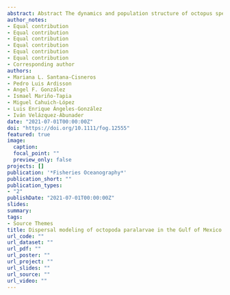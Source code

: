 ```yaml
---
abstract: Abstract The dynamics and population structure of octopus species in the Gulf of Mexico (GoM) can be studied by analyzing dispersal paralarvae mechanisms. Accordingly, this study focused on understanding octopus paralarval dispersal using numerical mod- eling. A Lagrangian approach was implemented using the transport model ICHTHYOP and surface currents from a GoM simulation of the HYbrid Coordinate Ocean Model (HYCOM). We modeled the dispersal of four octopus species from the GoM (Octopus “vulgaris”, Octopus insularis, Macrotritopus defilippi, and Amphioctopus burryi), consider- ing two regions as the source of larvae in the southern GoM, namely the Yucatan shelf and the Veracruz coastal waters. Additionally, an environmental suitability analysis was incorporated using the maximum entropy (MaxEnt) model to establish poten- tial settlement areas under the influence of the water masses’ thermal conditions. The simulation results supported the hypothesis that the abundances recorded in the GoM were influenced by the fertility (egg- laying) of each species, surface water cir- culation (the Loop Current, eddies, and wind), and sea surface temperature. Greater dispersal was obtained throughout the GoM for Yucatan species O. “vulgaris”, regis- tering the highest settlement rates. In contrast, in Veracruz, O. insularis dispersed and settled only in the western portion of the GoM. The relevance of the ecological de- scriptors proposed to influence the dispersal and abundance of octopods throughout the GoM's coastal waters are discussed.
author_notes: 
- Equal contribution
- Equal contribution
- Equal contribution
- Equal contribution
- Equal contribution
- Equal contribution
- Corresponding author
authors:
- Mariana L. Santana-Cisneros
- Pedro Luis Ardisson
- Angel F. González
- Ismael Mariño-Tapia
- Miguel Cahuich-López
- Luis Enrique Ángeles-González
- Iván Velázquez-Abunader
date: "2021-07-01T00:00:00Z"
doi: "https://doi.org/10.1111/fog.12555"
featured: true
image:
  caption: 
  focal_point: ""
  preview_only: false
projects: []
publication: '*Fisheries Oceanography*'
publication_short: ""
publication_types:
- "2"
publishDate: "2021-07-01T00:00:00Z"
slides:
summary:
tags:
- Source Themes
title: Dispersal modeling of octopoda paralarvae in the Gulf of Mexico
url_code: ""
url_dataset: ""
url_pdf: ""
url_poster: ""
url_project: ""
url_slides: ""
url_source: ""
url_video: ""
---
```


